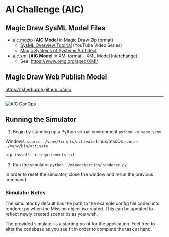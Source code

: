 # AI Challenge (AIC)

## Magic Draw SysML Model Files

* [aic.mdzip](https://github.com/tsherburne/aic/blob/main/aic.mdzip) (**AIC Model** in Magic Draw Zip format)
  * [SysML Overview Tutorial](https://www.youtube.com/playlist?list=PLKz_xsS_duotA7ZA5QZ_sESHZQL-HWFym) (YouTube Video Series)
  * [Magic Systems of Systems Architect](https://docs.nomagic.com/display/MSOSA2024x)
* [aic.xml](https://github.com/tsherburne/aic/blob/main/aic.xml) (**AIC Model** in XMI format - XML Model Interchange)
  * See: https://www.omg.org/spec/XMI/

## Magic Draw Web Publish Model
https://tsherburne.github.io/aic/

---
![AIC ConOps](https://tsherburne.github.io/aic/index_files/_2024x_131803cf_1718126112750_459352_4368.jpg)


## Running the Simulator
1. Begin by standing up a Python virtual environment
`python -m venv venv`

Windows:
`source ./venv/Scripts/activate`
Linux/macOs
`source ./venv/bin/activate`

`pip install -r requirements.txt`

2. Run the simulator
`python ./minedetection/renderer.py`

In order to reset the simulator, close the window and rerun the previous command.

### Simulator Notes

The simulator by default has the path to the example config file coded into renderer.py when the Mission object is created. This can be updated to reflect newly created scenarios as you wish.

The provided simulator is a starting point for the application. Feel free to alter the codebase as you see fit in order to complete the task at hand.